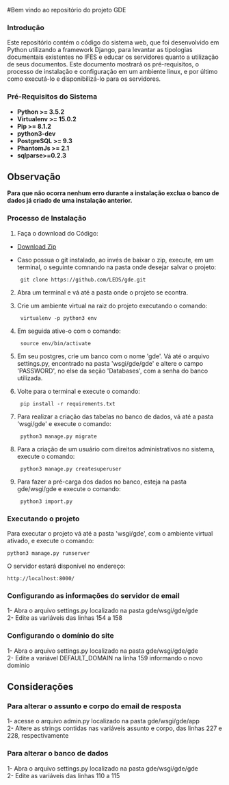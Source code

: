 #Bem vindo ao repositório do projeto GDE

### Introdução

Este repositório contém o código do sistema web, que foi desenvolvido em Python utilizando a framework Django, para levantar as tipologias documentais existentes no IFES e educar os servidores quanto a utilização de seus documentos. Este documento mostrará os pré-requisitos, o processo de instalação e configuração em um ambiente linux, e por último como executá-lo e disponibilizá-lo para os servidores.

### Pré-Requisitos do Sistema
* **Python >= 3.5.2**
* **Virtualenv >= 15.0.2**
* **Pip >= 8.1.2**
* **python3-dev**
* **PostgreSQL >= 9.3**
* **PhantomJs >= 2.1**
*  **sqlparse>=0.2.3**

## Observação

**Para que não ocorra nenhum erro durante a instalação exclua o banco de dados já criado de uma instalação anterior.**

### Processo de Instalação

1. Faça o download do Código:
 * [Download Zip](https://github.com/LEDS/gde/archive/master.zip)
 * Caso possua o git instalado, ao invés de baixar o zip, execute, em um terminal, o seguinte comnando na pasta onde desejar salvar o projeto:
      
		git clone https://github.com/LEDS/gde.git

2. Abra um terminal e vá até a pasta onde o projeto se econtra. 
3. Crie um ambiente virtual na raiz do projeto executando o comando:

		virtualenv -p python3 env

4. Em seguida ative-o com o comando:

		source env/bin/activate

5. Em seu postgres, crie um banco com o nome 'gde'. Vá até o arquivo settings.py, encontrado na pasta 'wsgi/gde/gde' e altere o campo 'PASSWORD', no else da seção 'Databases', com a senha do banco utilizada.
6. Volte para o terminal e execute o comando:

		pip install -r requirements.txt

7. Para realizar a criação das tabelas no banco de dados, vá até a pasta 'wsgi/gde' e execute o comando:

		python3 manage.py migrate   

8. Para a criação de um usuário com direitos administrativos no sistema, execute o comando:

		python3 manage.py createsuperuser 

9. Para fazer a pré-carga dos dados no banco, esteja na pasta gde/wsgi/gde e execute o comando:

		python3 import.py

### Executando o projeto

Para executar o projeto vá até a pasta 'wsgi/gde', com o ambiente virtual ativado, e execute o comando:

    python3 manage.py runserver
    
O servidor estará disponível no endereço:

    http://localhost:8000/


### Configurando as informações do servidor de email

1- Abra o arquivo settings.py localizado na pasta gde/wsgi/gde/gde  
2- Edite as variáveis das linhas 154 a 158

### Configurando o domínio do site

1- Abra o arquivo settings.py localizado na pasta gde/wsgi/gde/gde  
2- Edite a variável DEFAULT_DOMAIN na linha 159 informando o novo domínio


## Considerações 

### Para alterar o assunto e corpo do email de resposta

1- acesse o arquivo admin.py localizado na pasta gde/wsgi/gde/app  
2- Altere as strings contidas nas variáveis assunto e corpo, das linhas 227 e 228, respectivamente

### Para alterar o banco de dados

1- Abra o arquivo settings.py localizado na pasta gde/wsgi/gde/gde  
2- Edite as variáveis das linhas 110 a 115